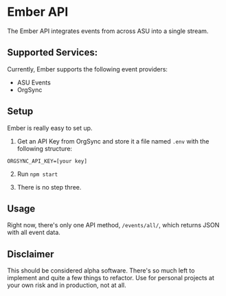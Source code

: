 # Ember API
The Ember API integrates events from across ASU into a single stream.

## Supported Services:
Currently, Ember supports the following event providers:
- ASU Events
- OrgSync

## Setup

Ember is really easy to set up.

1. Get an API Key from OrgSync and store it a file named `.env` with the following structure:

`ORGSYNC_API_KEY=[your key]`

2. Run `npm start`

3. There is no step three.

## Usage

Right now, there's only one API method, `/events/all/`, which returns JSON with all event data.

## Disclaimer

This should be considered alpha software. There's so much left to implement and quite a few things to refactor. Use for personal projects at your own risk and in production, not at all.
